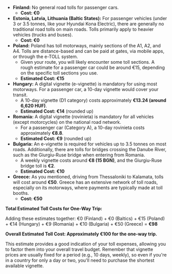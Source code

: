 
* **Finland:** No general road tolls for passenger cars.
    * **Cost: €0**
* **Estonia, Latvia, Lithuania (Baltic States):** For passenger vehicles (under 3 or 3.5 tonnes, like your Hyundai Kona Electric), there are generally no traditional road tolls on main roads. Tolls primarily apply to heavier vehicles (trucks and buses).
    * **Cost: €0**
* **Poland:** Poland has toll motorways, mainly sections of the A1, A2, and A4. Tolls are distance-based and can be paid at gates, via mobile apps, or through the e-TOLL system.
    * Given your route, you will likely encounter some toll sections. A rough estimate for a passenger car could be around €15, depending on the specific toll sections you use.
    * **Estimated Cost: €15**
* **Hungary:** A digital vignette (e-vignette) is mandatory for using most motorways. For a passenger car, a 10-day vignette would cover your transit.
    * A 10-day vignette (D1 category) costs approximately **€13.24 (around 6,620 HUF)**.
    * **Estimated Cost: €14** (rounded up)
* **Romania:** A digital vignette (rovinieta) is mandatory for all vehicles (except motorcycles) on the national road network.
    * For a passenger car (Category A), a 10-day rovinieta costs approximately **€8.8**.
    * **Estimated Cost: €9** (rounded up)
* **Bulgaria:** An e-vignette is required for vehicles up to 3.5 tonnes on most roads. Additionally, there are tolls for bridges crossing the Danube River, such as the Giurgiu-Ruse bridge when entering from Romania.
    * A weekly vignette costs around **€8 (15 BGN)**, and the Giurgiu-Ruse bridge toll is **€2**.
    * **Estimated Cost: €10**
* **Greece:** As you mentioned, driving from Thessaloniki to Kalamata, tolls will cost around **€50**. Greece has an extensive network of toll roads, especially on its motorways, where payments are typically made at toll booths.
    * **Cost: €50**

**Total Estimated Toll Costs for One-Way Trip:**

Adding these estimates together:
€0 (Finland) + €0 (Baltics) + €15 (Poland) + €14 (Hungary) + €9 (Romania) + €10 (Bulgaria) + €50 (Greece) = **€98**

**Overall Estimated Toll Cost: Approximately €100 for the one-way trip.**

This estimate provides a good indication of your toll expenses, allowing you to factor them into your overall travel budget. Remember that vignette prices are usually fixed for a period (e.g., 10 days, weekly), so even if you're in a country for only a day or two, you'll need to purchase the shortest available vignette.
